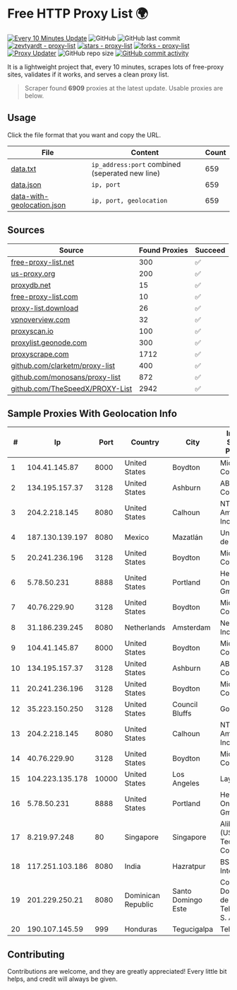 
# Free HTTP Proxy List 🌍

[![Every 10 Minutes Update](https://github.com/mertguvencli/http-proxy-list/actions/workflows/main.yml/badge.svg?branch=main)](https://github.com/mertguvencli/http-proxy-list/actions/workflows/main.yml)
![GitHub](https://img.shields.io/github/license/mertguvencli/http-proxy-list)
![GitHub last commit](https://img.shields.io/github/last-commit/mertguvencli/http-proxy-list)
[![zevtyardt - proxy-list](https://img.shields.io/static/v1?label=zevtyardt&message=proxy-list&color=blue&logo=github)](https://github.com/zevtyardt/proxy-list "Go to GitHub repo")
[![stars - proxy-list](https://img.shields.io/github/stars/zevtyardt/proxy-list?style=social)](https://github.com/zevtyardt/proxy-list)
[![forks - proxy-list](https://img.shields.io/github/forks/zevtyardt/proxy-list?style=social)](https://github.com/zevtyardt/proxy-list)
[![Proxy Updater](https://github.com/zevtyardt/proxy-list/workflows/Proxy%20Updater/badge.svg)](https://github.com/zevtyardt/proxy-list/actions?query=workflow:"Proxy+Updater")
![GitHub repo size](https://img.shields.io/github/repo-size/zevtyardt/proxy-list)
[![GitHub commit activity](https://img.shields.io/github/commit-activity/m/zevtyardt/proxy-list?logo=commits)](https://github.com/zevtyardt/proxy-list/commits/main)

It is a lightweight project that, every 10 minutes, scrapes lots of free-proxy sites, validates if it works, and serves a clean proxy list.

> Scraper found **6909** proxies at the latest update. Usable proxies are below.

## Usage

Click the file format that you want and copy the URL.

|File|Content|Count|
|----|-------|-----|
|[data.txt](https://raw.githubusercontent.com/mertguvencli/http-proxy-list/main/proxy-list/data.txt)|`ip_address:port` combined (seperated new line)|659|
|[data.json](https://raw.githubusercontent.com/mertguvencli/http-proxy-list/main/proxy-list/data.json)|`ip, port`|659|
|[data-with-geolocation.json](https://raw.githubusercontent.com/mertguvencli/http-proxy-list/main/proxy-list/data-with-geolocation.json)|`ip, port, geolocation`|659|

## Sources

|Source|Found Proxies|Succeed|
|------|-------------|-------|
|[free-proxy-list.net](https://free-proxy-list.net)|300|✅|
|[us-proxy.org](https://www.us-proxy.org)|200|✅|
|[proxydb.net](http://proxydb.net)|15|✅|
|[free-proxy-list.com](https://free-proxy-list.com/?page=&port=&type%5B%5D=http&type%5B%5D=https&up_time=0&search=Search)|10|✅|
|[proxy-list.download](https://www.proxy-list.download/HTTP)|26|✅|
|[vpnoverview.com](https://vpnoverview.com/privacy/anonymous-browsing/free-proxy-servers)|32|✅|
|[proxyscan.io](https://www.proxyscan.io)|100|✅|
|[proxylist.geonode.com](https://proxylist.geonode.com/api/proxy-list?limit=300&page=1&sort_by=lastChecked&sort_type=desc&protocols=http,https)|300|✅|
|[proxyscrape.com](https://api.proxyscrape.com/v2/?request=displayproxies&protocol=http&timeout=10000&country=all&ssl=all&anonymity=all)|1712|✅|
|[github.com/clarketm/proxy-list](https://raw.githubusercontent.com/clarketm/proxy-list/master/proxy-list-raw.txt)|400|✅|
|[github.com/monosans/proxy-list](https://raw.githubusercontent.com/monosans/proxy-list/main/proxies/http.txt)|872|✅|
|[github.com/TheSpeedX/PROXY-List](https://raw.githubusercontent.com/TheSpeedX/PROXY-List/master/http.txt)|2942|✅|


## Sample Proxies With Geolocation Info

|#|Ip|Port|Country|City|Internet Service Provider|
|-|--|----|-------|----|-------------------------|
|1|104.41.145.87|8000|United States|Boydton|Microsoft Corporation|
|2|134.195.157.37|3128|United States|Ashburn|AB E-Commerce|
|3|204.2.218.145|8080|United States|Calhoun|NTT America, Inc.|
|4|187.130.139.197|8080|Mexico|Mazatlán|Uninet S.A. de C.V.|
|5|20.241.236.196|3128|United States|Boydton|Microsoft Corporation|
|6|5.78.50.231|8888|United States|Portland|Hetzner Online GmbH|
|7|40.76.229.90|3128|United States|Boydton|Microsoft Corporation|
|8|31.186.239.245|8080|Netherlands|Amsterdam|NetSkope Inc|
|9|104.41.145.87|8000|United States|Boydton|Microsoft Corporation|
|10|134.195.157.37|3128|United States|Ashburn|AB E-Commerce|
|11|20.241.236.196|3128|United States|Boydton|Microsoft Corporation|
|12|35.223.150.250|3128|United States|Council Bluffs|Google LLC|
|13|204.2.218.145|8080|United States|Calhoun|NTT America, Inc.|
|14|40.76.229.90|3128|United States|Boydton|Microsoft Corporation|
|15|104.223.135.178|10000|United States|Los Angeles|LayerHost|
|16|5.78.50.231|8888|United States|Portland|Hetzner Online GmbH|
|17|8.219.97.248|80|Singapore|Singapore|Alibaba (US) Technology Co., Ltd.|
|18|117.251.103.186|8080|India|Hazratpur|BSNL Internet|
|19|201.229.250.21|8080|Dominican Republic|Santo Domingo Este|Compañía Dominicana de Teléfonos S. A.|
|20|190.107.145.59|999|Honduras|Tegucigalpa|Telgua|



## Contributing

Contributions are welcome, and they are greatly appreciated! Every
little bit helps, and credit will always be given.

